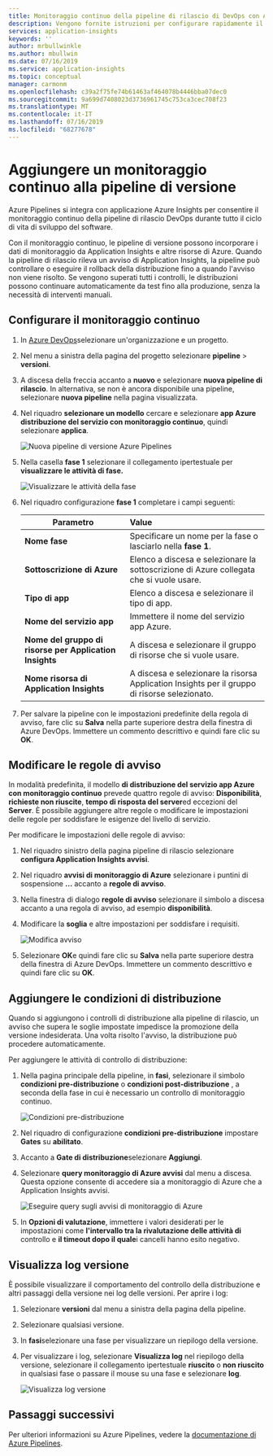 ```yaml
---
title: Monitoraggio continuo della pipeline di rilascio di DevOps con Azure Pipelines e applicazione Azure Insights | Microsoft Docs
description: Vengono fornite istruzioni per configurare rapidamente il monitoraggio continuo con Application Insights
services: application-insights
keywords: ''
author: mrbullwinkle
ms.author: mbullwin
ms.date: 07/16/2019
ms.service: application-insights
ms.topic: conceptual
manager: carmonm
ms.openlocfilehash: c39a2f75fe74b61463af464078b4446bba07dec0
ms.sourcegitcommit: 9a699d7408023d3736961745c753ca3cec708f23
ms.translationtype: MT
ms.contentlocale: it-IT
ms.lasthandoff: 07/16/2019
ms.locfileid: "68277678"
---
```

# <a name="add-continuous-monitoring-to-your-release-pipeline"></a>Aggiungere un monitoraggio continuo alla pipeline di versione

Azure Pipelines si integra con applicazione Azure Insights per consentire il monitoraggio continuo della pipeline di rilascio DevOps durante tutto il ciclo di vita di sviluppo del software. 

Con il monitoraggio continuo, le pipeline di versione possono incorporare i dati di monitoraggio da Application Insights e altre risorse di Azure. Quando la pipeline di rilascio rileva un avviso di Application Insights, la pipeline può controllare o eseguire il rollback della distribuzione fino a quando l'avviso non viene risolto. Se vengono superati tutti i controlli, le distribuzioni possono continuare automaticamente da test fino alla produzione, senza la necessità di interventi manuali. 

## <a name="configure-continuous-monitoring"></a>Configurare il monitoraggio continuo

1. In [Azure DevOps](https://dev.azure.com)selezionare un'organizzazione e un progetto.
   
1. Nel menu a sinistra della pagina del progetto selezionare **pipeline** > **versioni**. 
   
1. A discesa della freccia accanto a **nuovo** e selezionare **nuova pipeline di rilascio**. In alternativa, se non è ancora disponibile una pipeline, selezionare **nuova pipeline** nella pagina visualizzata.
   
1. Nel riquadro **selezionare un modello** cercare e selezionare **app Azure distribuzione del servizio con monitoraggio continuo**, quindi selezionare **applica**. 

   ![Nuova pipeline di versione Azure Pipelines](media/continuous-monitoring/001.png)

1. Nella casella **fase 1** selezionare il collegamento ipertestuale per **visualizzare le attività di fase.**

   ![Visualizzare le attività della fase](media/continuous-monitoring/002.png)

1. Nel riquadro configurazione **fase 1** completare i campi seguenti: 

    | Parametro        | Value |
   | ------------- |:-----|
   | **Nome fase**      | Specificare un nome per la fase o lasciarlo nella **fase 1**. |
   | **Sottoscrizione di Azure** | Elenco a discesa e selezionare la sottoscrizione di Azure collegata che si vuole usare.|
   | **Tipo di app** | Elenco a discesa e selezionare il tipo di app. |
   | **Nome del servizio app** | Immettere il nome del servizio app Azure. |
   | **Nome del gruppo di risorse per Application Insights**    | A discesa e selezionare il gruppo di risorse che si vuole usare. |
   | **Nome risorsa di Application Insights** | A discesa e selezionare la risorsa Application Insights per il gruppo di risorse selezionato.

1. Per salvare la pipeline con le impostazioni predefinite della regola di avviso, fare clic su **Salva** nella parte superiore destra della finestra di Azure DevOps. Immettere un commento descrittivo e quindi fare clic su **OK**.

## <a name="modify-alert-rules"></a>Modificare le regole di avviso

In modalità predefinita, il modello **di distribuzione del servizio app Azure con monitoraggio continuo** prevede quattro regole di avviso: **Disponibilità**, **richieste non riuscite**, **tempo di risposta del server**ed eccezioni del **Server**. È possibile aggiungere altre regole o modificare le impostazioni delle regole per soddisfare le esigenze del livello di servizio. 

Per modificare le impostazioni delle regole di avviso:

1. Nel riquadro sinistro della pagina pipeline di rilascio selezionare **configura Application Insights avvisi**.

1. Nel riquadro **avvisi di monitoraggio di Azure** selezionare i puntini di sospensione **...** accanto a **regole di avviso**.
   
1. Nella finestra di dialogo **regole di avviso** selezionare il simbolo a discesa accanto a una regola di avviso, ad esempio **disponibilità**. 
   
1. Modificare la **soglia** e altre impostazioni per soddisfare i requisiti.
   
   ![Modifica avviso](media/continuous-monitoring/003.png)
   
1. Selezionare **OK**e quindi fare clic su **Salva** nella parte superiore destra della finestra di Azure DevOps. Immettere un commento descrittivo e quindi fare clic su **OK**.

## <a name="add-deployment-conditions"></a>Aggiungere le condizioni di distribuzione

Quando si aggiungono i controlli di distribuzione alla pipeline di rilascio, un avviso che supera le soglie impostate impedisce la promozione della versione indesiderata. Una volta risolto l'avviso, la distribuzione può procedere automaticamente.

Per aggiungere le attività di controllo di distribuzione:

1. Nella pagina principale della pipeline, in **fasi**, selezionare il simbolo **condizioni pre-distribuzione** o **condizioni post-distribuzione** , a seconda della fase in cui è necessario un controllo di monitoraggio continuo.
   
   ![Condizioni pre-distribuzione](media/continuous-monitoring/004.png)
   
1. Nel riquadro di configurazione **condizioni pre-distribuzione** impostare **Gates** su **abilitato**.
   
1. Accanto a **Gate di distribuzione**selezionare **Aggiungi**.
   
1. Selezionare **query monitoraggio di Azure avvisi** dal menu a discesa. Questa opzione consente di accedere sia a monitoraggio di Azure che a Application Insights avvisi.
   
   ![Eseguire query sugli avvisi di monitoraggio di Azure](media/continuous-monitoring/005.png)
   
1. In **Opzioni di valutazione**, immettere i valori desiderati per le impostazioni come **l'intervallo tra la rivalutazione delle attività di** controllo e **il timeout dopo il quale**i cancelli hanno esito negativo. 

## <a name="view-release-logs"></a>Visualizza log versione

È possibile visualizzare il comportamento del controllo della distribuzione e altri passaggi della versione nei log delle versioni. Per aprire i log:

1. Selezionare **versioni** dal menu a sinistra della pagina della pipeline. 
   
1. Selezionare qualsiasi versione. 
   
1. In **fasi**selezionare una fase per visualizzare un riepilogo della versione. 
   
1. Per visualizzare i log, selezionare **Visualizza log** nel riepilogo della versione, selezionare il collegamento ipertestuale **riuscito** o **non riuscito** in qualsiasi fase o passare il mouse su una fase e selezionare **log**. 
   
   ![Visualizza log versione](media/continuous-monitoring/006.png)

## <a name="next-steps"></a>Passaggi successivi

Per ulteriori informazioni su Azure Pipelines, vedere la [documentazione di Azure Pipelines](https://docs.microsoft.com/azure/devops/pipelines).
